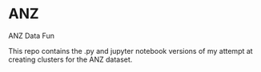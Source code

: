 # ANZ
ANZ Data Fun

This repo contains the .py and jupyter notebook versions of my attempt at creating clusters for the ANZ dataset. 

